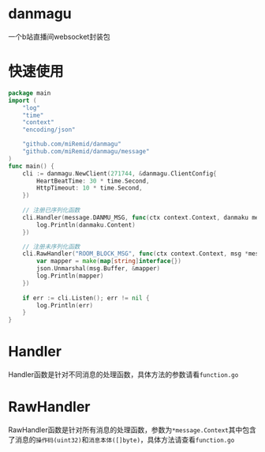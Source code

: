 # danmagu
一个b站直播间websocket封装包
# 快速使用
```go
package main
import (
	"log"
	"time"
	"context"
	"encoding/json"

    "github.com/miRemid/danmagu"
    "github.com/miRemid/danmagu/message"
)
func main() {
	cli := danmagu.NewClient(271744, &danmagu.ClientConfig{
		HeartBeatTime: 30 * time.Second,
		HttpTimeout: 10 * time.Second,
    })
	
	// 注册已序列化函数
    cli.Handler(message.DANMU_MSG, func(ctx context.Context, danmaku message.Danmaku) {
		log.Println(danmaku.Content)
	})

	// 注册未序列化函数
	cli.RawHandler("ROOM_BLOCK_MSG", func(ctx context.Context, msg *message.Context) {
		var mapper = make(map[string]interface{})
		json.Unmarshal(msg.Buffer, &mapper)
		log.Println(mapper)
	})
    
	if err := cli.Listen(); err != nil {
		log.Println(err)
	}
}
```

# Handler
Handler函数是针对不同消息的处理函数，具体方法的参数请看`function.go`

# RawHandler
RawHandler函数是针对所有消息的处理函数，参数为`*message.Context`其中包含了消息的`操作码(uint32)`和`消息本体([]byte)`，具体方法请查看`function.go`